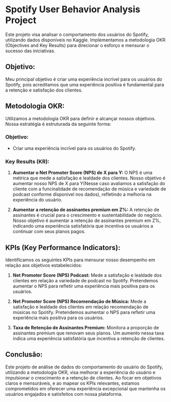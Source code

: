 # Spotify User Behavior Analysis Project

Este projeto visa analisar o comportamento dos usuários do Spotify, utilizando dados disponíveis no Kaggle. Implementamos a metodologia OKR (Objectives and Key Results) para direcionar o esforço e mensurar o sucesso das iniciativas.

## Objetivo:

Meu principal objetivo é criar uma experiência incrível para os usuários do Spotify, pois acreditamos que uma experiência positiva é fundamental para a retenção e satisfação dos clientes.

## Metodologia OKR:

Utilizamos a metodologia OKR para definir e alcançar nossos objetivos. Nossa estratégia é estruturada da seguinte forma:

### Objetivo:
- Criar uma experiência incrível para os usuários do Spotify.

### Key Results (KR):
1. **Aumentar o Net Promoter Score (NPS) de X para Y:** O NPS é uma métrica que mede a satisfação e lealdade dos clientes. Nosso objetivo é aumentar nosso NPS de X para Y(Nesse caso avaliamos a satisfação do cliente com a funcinalidade de recomendação de música e variedade de podcast conforme disponivel nos dados), refletindo a melhoria na experiência do usuário.
   
2. **Aumentar a retenção de assinantes premium em Z%:** A retenção de assinantes é crucial para o crescimento e sustentabilidade do negócio. Nosso objetivo é aumentar a retenção de assinantes premium em Z%, indicando uma experiência satisfatória que incentiva os usuários a continuar com seus planos pagos.

## KPIs (Key Performance Indicators):

Identificamos os seguintes KPIs para mensurar nosso desempenho em relação aos objetivos estabelecidos:

1. **Net Promoter Score (NPS) Podcast:** Mede a satisfação e lealdade dos clientes em relação a variedade de podcast no Spotify. Pretendemos aumentar o NPS para refletir uma experiência mais positiva para os usuários.

2. **Net Promoter Score (NPS) Recomendação de Música:** Mede a satisfação e lealdade dos clientes em relação recomendação de músicas no Spotify. Pretendemos aumentar o NPS para refletir uma experiência mais positiva para os usuários.

3. **Taxa de Retenção de Assinantes Premium:** Monitora a proporção de assinantes premium que renovam seus planos. Um aumento nessa taxa indica uma experiência satisfatória que incentiva a retenção de clientes.

## Conclusão:

Este projeto de análise de dados do comportamento do usuário do Spotify, utilizando a metodologia OKR, visa melhorar a experiência do usuário e impulsionar o crescimento e a retenção de clientes. Ao focar em objetivos claros e mensuráveis, e ao mapear os KPIs relevantes, estamos comprometidos em oferecer uma experiência excepcional que mantenha os usuários engajados e satisfeitos com nossa plataforma.

